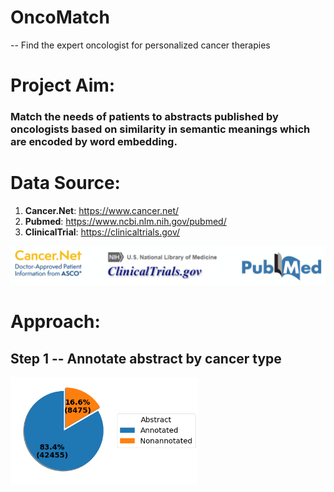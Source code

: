 # OncoMatch
-- Find the expert oncologist for personalized cancer therapies

# Project Aim:
### Match the needs of patients to abstracts published by oncologists based on similarity in semantic meanings which are encoded by word embedding.

# Data Source:
1. **Cancer.Net**: https://www.cancer.net/
2. **Pubmed**: https://www.ncbi.nlm.nih.gov/pubmed/
3. **ClinicalTrial**: https://clinicaltrials.gov/
<img src='https://github.com/xiey1/OncoMatch/blob/master/images/web_scraping.png' width=600px>

# Approach:
## Step 1 -- Annotate abstract by cancer type
<img src='https://github.com/xiey1/OncoMatch/blob/master/images/abstract_annotation_piechart.png' width=300px>


